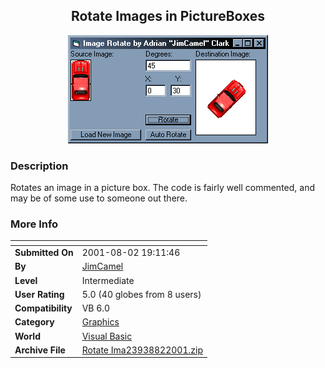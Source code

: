 ﻿<div align="center">

## Rotate Images in PictureBoxes

<img src="PIC200182350271730.gif">
</div>

### Description

Rotates an image in a picture box. The code is fairly well commented, and may be of some use to someone out there.
 
### More Info
 


<span>             |<span>
---                |---
**Submitted On**   |2001-08-02 19:11:46
**By**             |[JimCamel](https://github.com/Planet-Source-Code/PSCIndex/blob/master/ByAuthor/jimcamel.md)
**Level**          |Intermediate
**User Rating**    |5.0 (40 globes from 8 users)
**Compatibility**  |VB 6\.0
**Category**       |[Graphics](https://github.com/Planet-Source-Code/PSCIndex/blob/master/ByCategory/graphics__1-46.md)
**World**          |[Visual Basic](https://github.com/Planet-Source-Code/PSCIndex/blob/master/ByWorld/visual-basic.md)
**Archive File**   |[Rotate Ima23938822001\.zip](https://github.com/Planet-Source-Code/jimcamel-rotate-images-in-pictureboxes__1-25764/archive/master.zip)








